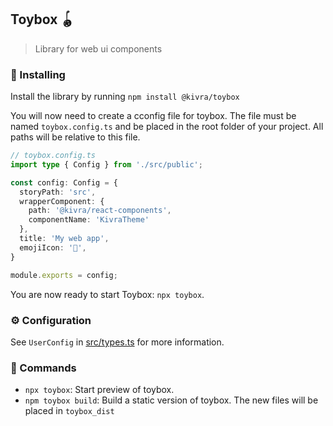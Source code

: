 ## Toybox 🪀

> Library for web ui components

### 🚀 Installing

Install the library by running `npm install @kivra/toybox`

You will now need to create a cconfig file for toybox. The file must be named `toybox.config.ts` and be placed in the root folder of your project. All paths will be relative to this file. 

```ts
// toybox.config.ts
import type { Config } from './src/public';

const config: Config = {
  storyPath: 'src',
  wrapperComponent: {
    path: '@kivra/react-components',
    componentName: 'KivraTheme'
  },
  title: 'My web app',
  emojiIcon: '🐒',
}

module.exports = config;
```

You are now ready to start Toybox: `npx toybox`.

### ⚙️ Configuration

See `UserConfig` in [src/types.ts](src/types.ts) for more information.

### 🧞 Commands

- `npx toybox`: Start preview of toybox. 
- `npm toybox build`: Build a static version of toybox. The new files will be placed in `toybox_dist`

